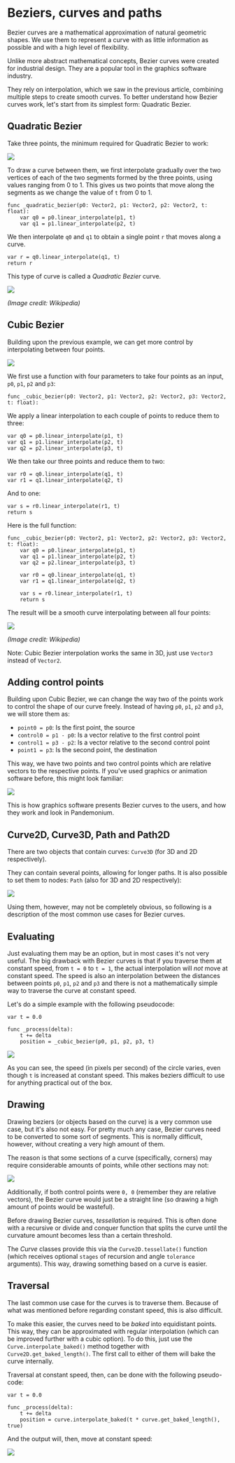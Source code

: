 
# Beziers, curves and paths

Bezier curves are a mathematical approximation of natural geometric shapes. We
use them to represent a curve with as little information as possible and with a
high level of flexibility.

Unlike more abstract mathematical concepts, Bezier curves were created for
industrial design. They are a popular tool in the graphics software industry.

They rely on interpolation, which we saw in the
previous article, combining multiple steps to create smooth curves. To better
understand how Bezier curves work, let's start from its simplest form: Quadratic
Bezier.

## Quadratic Bezier

Take three points, the minimum required for Quadratic Bezier to work:

![](img/bezier_quadratic_points.png)

To draw a curve between them, we first interpolate gradually over the two
vertices of each of the two segments formed by the three points, using values
ranging from 0 to 1. This gives us two points that move along the segments as we
change the value of `t` from 0 to 1.

```
func _quadratic_bezier(p0: Vector2, p1: Vector2, p2: Vector2, t: float):
    var q0 = p0.linear_interpolate(p1, t)
    var q1 = p1.linear_interpolate(p2, t)
```

We then interpolate `q0` and `q1` to obtain a single point `r` that moves
along a curve.

```
var r = q0.linear_interpolate(q1, t)
return r
```

This type of curve is called a *Quadratic Bezier* curve.

![](img/bezier_quadratic_points2.gif)

*(Image credit: Wikipedia)*

## Cubic Bezier

Building upon the previous example, we can get more control by interpolating
between four points.

![](img/bezier_cubic_points.png)

We first use a function with four parameters to take four points as an input,
`p0`, `p1`, `p2` and `p3`:

```
func _cubic_bezier(p0: Vector2, p1: Vector2, p2: Vector2, p3: Vector2, t: float):
```

We apply a linear interpolation to each couple of points to reduce them to
three:

```
var q0 = p0.linear_interpolate(p1, t)
var q1 = p1.linear_interpolate(p2, t)
var q2 = p2.linear_interpolate(p3, t)
```

We then take our three points and reduce them to two:

```
var r0 = q0.linear_interpolate(q1, t)
var r1 = q1.linear_interpolate(q2, t)
```

And to one:

```
var s = r0.linear_interpolate(r1, t)
return s
```

Here is the full function:

```
func _cubic_bezier(p0: Vector2, p1: Vector2, p2: Vector2, p3: Vector2, t: float):
    var q0 = p0.linear_interpolate(p1, t)
    var q1 = p1.linear_interpolate(p2, t)
    var q2 = p2.linear_interpolate(p3, t)

    var r0 = q0.linear_interpolate(q1, t)
    var r1 = q1.linear_interpolate(q2, t)

    var s = r0.linear_interpolate(r1, t)
    return s
```

The result will be a smooth curve interpolating between all four points:

![](img/bezier_cubic_points.gif)

*(Image credit: Wikipedia)*

Note: Cubic Bezier interpolation works the same in 3D, just use `Vector3` instead of `Vector2`.

## Adding control points

Building upon Cubic Bezier, we can change the way two of the points work to
control the shape of our curve freely. Instead of having `p0`, `p1`, `p2`
and `p3`, we will store them as:

* `point0 = p0`: Is the first point, the source
* `control0 = p1 - p0`: Is a vector relative to the first control point
* `control1 = p3 - p2`: Is a vector relative to the second control point
* `point1 = p3`: Is the second point, the destination

This way, we have two points and two control points which are relative vectors
to the respective points. If you've used graphics or animation software before,
this might look familiar:

![](img/bezier_cubic_handles.png)

This is how graphics software presents Bezier curves to the users, and how they
work and look in Pandemonium.

## Curve2D, Curve3D, Path and Path2D

There are two objects that contain curves: `Curve3D` (for 3D and 2D respectively).

They can contain several points, allowing for longer paths. It is also possible to set them to nodes: `Path` (also for 3D and 2D respectively):

![](img/bezier_path_2d.png)

Using them, however, may not be completely obvious, so following is a description of the most common use cases for Bezier curves.

## Evaluating

Just evaluating them may be an option, but in most cases it's not very useful. The big drawback with Bezier curves is that
if you traverse them at constant speed, from `t = 0` to `t = 1`, the actual interpolation will *not* move at constant
speed. The speed is also an interpolation between the distances between points `p0`, `p1`, `p2` and `p3` and
there is not a mathematically simple way to traverse the curve at constant speed.

Let's do a simple example with the following pseudocode:

```
var t = 0.0

func _process(delta):
    t += delta
    position = _cubic_bezier(p0, p1, p2, p3, t)
```

![](img/bezier_interpolation_speed.gif)

As you can see, the speed (in pixels per second) of the circle varies, even though `t` is increased at constant speed.
This makes beziers difficult to use for anything practical out of the box.

## Drawing

Drawing beziers (or objects based on the curve) is a very common use case, but it's also not easy. For pretty
much any case, Bezier curves need to be converted to some sort of segments. This is normally difficult, however,
without creating a very high amount of them.

The reason is that some sections of a curve (specifically, corners) may require considerable amounts of
points, while other sections may not:

![](img/bezier_point_amount.png)

Additionally, if both control points were `0, 0` (remember they are relative vectors), the Bezier curve would
just be a straight line (so drawing a high amount of points would be wasteful).

Before drawing Bezier curves, *tessellation* is required. This is often done with a recursive or divide and
conquer function that splits the curve until the curvature amount becomes less than a certain threshold.

The *Curve* classes provide this via the
`Curve2D.tessellate()` function (which receives optional `stages` of recursion and angle `tolerance` arguments).
This way, drawing something based on a curve is easier.

## Traversal

The last common use case for the curves is to traverse them. Because of what was mentioned before
regarding constant speed, this is also difficult.

To make this easier, the curves need to be *baked* into equidistant points. This way, they can be
approximated with regular interpolation (which can be improved further with a cubic option). To do
this, just use the `Curve.interpolate_baked()` method together with
`Curve2D.get_baked_length()`. The first call to either of them
will bake the curve internally.

Traversal at constant speed, then, can be done with the following pseudo-code:

```
var t = 0.0

func _process(delta):
    t += delta
    position = curve.interpolate_baked(t * curve.get_baked_length(), true)
```

And the output will, then, move at constant speed:

![](img/bezier_interpolation_baked.gif)


